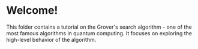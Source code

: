 # Welcome!

This folder contains a tutorial on the Grover's search algorithm - one of the most famous algorithms in quantum computing. It focuses on exploring the high-level behavior of the algorithm.
